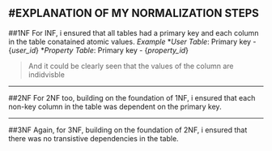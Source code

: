 #EXPLANATION OF MY NORMALIZATION STEPS
---
##1NF
For INF, i ensured  that all tables had a primary key and each column
in the table conatained atomic values.
*Example*
**User Table*: Primary key - {*user_id*}
**Property Table*: Primary key - {*property_id*}
>And it could be clearly seen that the values of the column are indidvisble

---
##2NF
For 2NF too, building on the foundation of 1NF, i ensured that each non-key 
column in the table was dependent on the primary key.

---
##3NF
Again, for 3NF, building on the foundation of 2NF, i ensured that there was 
no transistive dependencies in the table.
